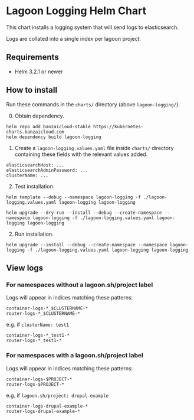 # Lagoon Logging Helm Chart

This chart installs a logging system that will send logs to elasticsearch.

Logs are collated into a single index per lagoon project.

## Requirements

- Helm 3.2.1 or newer

## How to install

Run these commands in the `charts/` directory (above `lagoon-logging/`).

0. Obtain dependency.

```
helm repo add banzaicloud-stable https://kubernetes-charts.banzaicloud.com
helm dependency build lagoon-logging
```

1. Create a `lagoon-logging.values.yaml` file inside `charts/` directory containing these fields with the
   relevant values added.

```
elasticsearchHost: ...
elasticsearchAdminPassword: ...
clusterName: ...
```

2. Test installation.

```
helm template --debug --namespace lagoon-logging -f ./lagoon-logging.values.yaml lagoon-logging lagoon-logging
```

```
helm upgrade --dry-run --install --debug --create-namespace --namespace lagoon-logging -f ./lagoon-logging.values.yaml lagoon-logging lagoon-logging
```

2. Run installation.

```
helm upgrade --install --debug --create-namespace --namespace lagoon-logging -f ./lagoon-logging.values.yaml lagoon-logging lagoon-logging
```

## View logs

### For namespaces without a lagoon.sh/project label

Logs will appear in indices matching these patterns:

```
container-logs-*_$CLUSTERNAME-*
router-logs-*_$CLUSTERNAME-*
```

e.g. if `clusterName: test1`

```
container-logs-*_test1-*
router-logs-*_test1-*
```

### For namespaces with a lagoon.sh/project label

Logs will appear in indices matching these patterns:

```
container-logs-$PROJECT-*
router-logs-$PROJECT-*
```

e.g. if `lagoon.sh/project: drupal-example`

```
container-logs-drupal-example-*
router-logs-drupal-example-*
```
